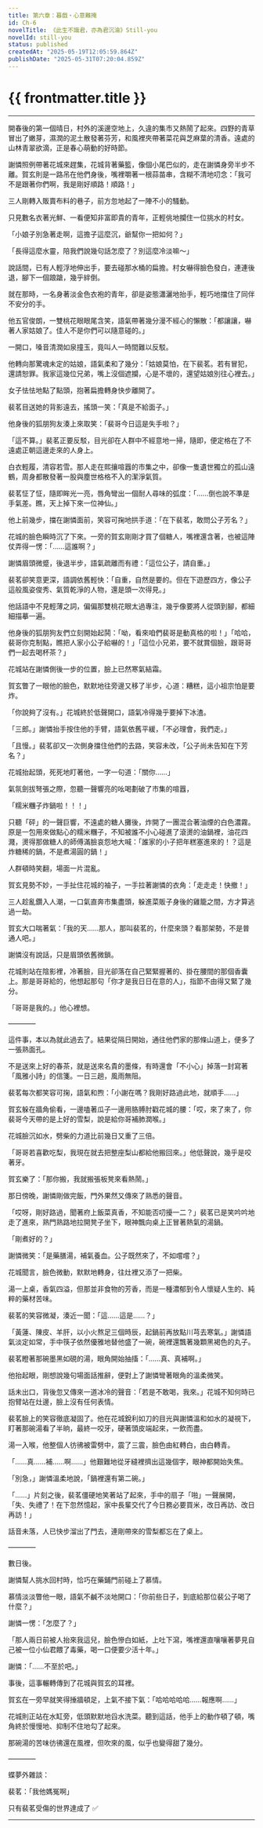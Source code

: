 ```yaml
---
title: 第六章：暮戲・心意難掩
id: Ch-6
novelTitle: 《此生不識君，亦為君沉淪》Still-you
novelId: still-you
status: published
createdAt: "2025-05-19T12:05:59.864Z"
publishDate: "2025-05-31T07:20:04.859Z"
---
```


# {{ frontmatter.title }}

<script setup>
import { useData } from 'vitepress'
const { frontmatter } = useData()
// 如果需要 withBase，可以取消註解下一行
// import { withBase } from 'vitepress'
</script>

---

開春後的第一個晴日，村外的溪邊空地上，久違的集市又熱鬧了起來。四野的青草冒出了嫩芽，濕潤的泥土散發著芬芳，和風裡夾帶著菜花與芝麻葉的清香。遠處的山林青翠欲滴，正是春心萌動的好時節。

謝憐照例帶著花城來趕集，花城背著藥籃，像個小尾巴似的，走在謝憐身旁半步不離。賀玄則是一路吊在他們身後，嘴裡嚼著一根蒜苗串，含糊不清地叨念：「我可不是跟著你們啊，我是剛好順路！順路！」

三人剛轉入販賣布料的巷子，前方忽地起了一陣不小的騷動。

只見數名衣著光鮮、一看便知非富即貴的青年，正輕佻地攔住一位挑水的村女。

「小娘子別急著走啊，這擔子這麼沉，爺幫你一把如何？」

「長得這麼水靈，陪我們說幾句話怎麼了？別這麼冷淡嘛～」

說話間，已有人輕浮地伸出手，要去碰那水桶的扁擔。村女嚇得臉色發白，連連後退，腳下一個踉蹌，幾乎絆倒。

就在那時，一名身著淡金色衣袍的青年，卻是姿態瀟灑地抬手，輕巧地擋住了同伴不安分的手。

他五官俊朗，一雙桃花眼眼尾含笑，語氣帶著幾分漫不經心的懶散：「都讓讓，嚇著人家姑娘了。佳人不是你們可以隨意碰的。」

一開口，嗓音清潤如泉撞玉，竟叫人一時間難以反駁。

他轉向那驚魂未定的姑娘，語氣柔和了幾分：「姑娘莫怕，在下裴茗。若有冒犯，還請恕罪。我家這幾位兄弟，嘴上沒個遮攔，心是不壞的，還望姑娘別往心裡去。」

女子怯怯地點了點頭，抱著扁擔轉身快步離開了。

裴茗目送她的背影遠去，搖頭一笑：「真是不給面子。」

他身後的狐朋狗友湊上來取笑：「裴哥今日這是失手啦？」

「這不算。」裴茗正要反駁，目光卻在人群中不經意地一掃，隨即，便定格在了不遠處正朝這邊走來的人身上。

白衣輕履，清容若雪。那人走在熙攘喧囂的市集之中，卻像一隻遺世獨立的孤山遠鶴，周身都散發著一股與塵世格格不入的潔淨氣質。

裴茗怔了怔，隨即眸光一亮，唇角彎出一個耐人尋味的弧度：「……倒也說不準是手氣差。瞧，天上掉下來一位神仙。」

他上前幾步，擋在謝憐面前，笑容可掬地拱手道：「在下裴茗，敢問公子芳名？」

花城的臉色瞬時沉了下來。一旁的賀玄剛剛才買了個糖人，嘴裡還含著，也被這陣仗弄得一愣：「……這誰啊？」

謝憐眉頭微蹙，後退半步，語氣疏離而有禮：「這位公子，請自重。」

裴茗卻笑意更深，語調依舊輕快：「自重，自然是要的。但在下遊歷四方，像公子這般風姿俊秀、氣質乾淨的人物，還是頭一次得見。」

他話語中不見輕薄之詞，偏偏那雙桃花眼太過專注，幾乎像要將人從頭到腳，都細細描摹一遍。

他身後的狐朋狗友們立刻開始起鬨：「呦，看來咱們裴哥是動真格的啦！」「哈哈，裴哥你克制點，瞧把人家小公子給嚇的！」「這位小兄弟，要不就賞個臉，跟哥哥們一起去喝杯茶？」

花城站在謝憐側後一步的位置，臉上已然寒氣結霜。

賀玄瞥了一眼他的臉色，默默地往旁邊又移了半步，心道：糟糕，這小祖宗怕是要炸。

「你說夠了沒有。」花城終於低聲開口，語氣冷得幾乎要掉下冰渣。

「三郎。」謝憐抬手按住他的手臂，語氣依舊平緩，「不必理會，我們走。」

「且慢。」裴茗卻又一次側身擋住他們的去路，笑容未改，「公子尚未告知在下芳名？」

花城抬起頭，死死地盯著他，一字一句道：「關你……」

氣氛劍拔弩張之際，忽聽一聲響亮的吆喝劃破了市集的喧囂，

「糯米糰子炸鍋啦！！！」

只聽「砰」的一聲巨響，不遠處的糖人攤後，炸開了一團混合著油煙的白色濃霧。原是一包用來做點心的糯米糰子，不知被誰不小心碰進了滾燙的油鍋裡，油花四濺，燙得那做糖人的師傅滿臉哀怨地大喊：「誰家的小子把年糕塞進來的！？這是炸糖稀的鍋，不是煮湯圓的鍋！」

人群頓時笑翻，場面一片混亂。

賀玄見勢不妙，一手扯住花城的袖子，一手拉著謝憐的衣角：「走走走！快撤！」

三人趁亂鑽入人潮，一口氣直奔市集盡頭，躲進菜販子身後的雞籠之間，方才算逃過一劫。

賀玄大口喘著氣：「我的天……那人，那叫裴茗的，什麼來頭？看那架勢，不是普通人吧。」

謝憐沒有說話，只是眉頭依舊微鎖。

花城則站在陰影裡，冷著臉，目光卻落在自己緊緊握著的、掛在腰間的那個香囊上。那是哥哥給的，他想起那句「你才是我日日在意的人」，指節不由得又緊了幾分。

「哥哥是我的。」他心裡想。

————

這件事，本以為就此過去了。結果從隔日開始，通往他們家的那條山道上，便多了一張熟面孔。

不是送來上好的春茶，就是送來名貴的墨條，有時還會「不小心」掉落一封寫著「風雅小詩」的信箋。一日三趟，風雨無阻。

裴茗每次都笑容可掬，語氣和煦：「小謝在嗎？我剛好路過此地，就順手……」

賀玄躲在牆角偷看，一邊嗑著瓜子一邊用胳膊肘戳花城的腰：「哎，來了來了，你裴哥今天帶的是上好的雪梨，說是給你哥補肺潤喉。」

花城臉沉如水，劈柴的力道比前幾日又重了三倍。

「哥哥若喜歡吃梨，我現在就去把整座梨山都給他搬回來。」他低聲說，幾乎是咬著牙。

賀玄樂了：「那你搬，我就搬張板凳來看熱鬧。」

那日傍晚，謝憐剛做完飯，門外果然又傳來了熟悉的聲音。

「哎呀，剛好路過，聞著府上飯菜真香，不知能否叨擾一二？」裴茗已是笑吟吟地走了進來，熟門熟路地拉開凳子坐下，眼神飄向桌上正冒著熱氣的湯鍋。

「剛煮好的？」

謝憐微笑：「是藥膳湯，補氣養血。公子既然來了，不如嚐嚐？」

花城聞言，臉色微動，默默地轉身，往灶裡又添了一把柴。

湯一上桌，香氣四溢，但那並非食物的芳香，而是一種濃郁到令人懷疑人生的、純粹的藥材苦味。

裴茗的笑容微凝，湊近一聞：「這……這是……？」

「黃蓮、陳皮、羊肝，以小火熬足三個時辰，起鍋前再放點川芎去寒氣。」謝憐語氣淡定如常，手中筷子依然優雅地替他盛了一碗，碗裡還飄著幾顆黑褐色的丸子。

裴茗瞪著那碗墨黑如硯的湯，眼角開始抽搐：「……真、真補啊。」

他抬起眼，剛想說幾句場面話推辭，便對上了謝憐彎著眼角的溫柔微笑。

話未出口，背後忽又傳來一道冰冷的聲音：「若是不敢喝，我來。」花城不知何時已抱臂站在灶邊，臉上沒有任何表情。

裴茗臉上的笑容徹底凝固了。他在花城銳利如刀的目光與謝憐溫和如水的凝視下，盯著那碗湯看了半晌，最終一咬牙，硬著頭皮端起來，一飲而盡。

湯一入喉，他整個人彷彿被雷劈中，震了三震，臉色由紅轉白，由白轉青。

「……真……補……啊……」他艱難地從牙縫裡擠出這幾個字，眼神都開始失焦。

「別急，」謝憐溫柔地說，「鍋裡還有第二碗。」

「……」片刻之後，裴茗僵硬地笑著站了起來，手中的扇子「啪」一聲展開，「失、失禮了！在下忽然憶起，家中長輩交代了今日務必要買米，改日再訪、改日再訪！」

話音未落，人已快步溜出了門去，連剛帶來的雪梨都忘在了桌上。

————

數日後。

謝憐幫人挑水回村時，恰巧在藥鋪門前碰上了慕情。

慕情淡淡瞥他一眼，語氣不鹹不淡地開口：「你前些日子，到底給那位裴公子喝了什麼？」

謝憐一愣：「怎麼了？」

「那人兩日前被人抬來我這兒，臉色慘白如紙，上吐下瀉，嘴裡還直嚷嚷著夢見自己被一位小仙君餵了毒藥，喝一口便要少活十年。」

謝憐：「……不至於吧。」

事後，這事輾轉傳到了花城與賀玄的耳裡。

賀玄在一旁早就笑得捶牆頓足，上氣不接下氣：「哈哈哈哈哈……報應啊……」

花城則正站在水缸旁，低頭默默地舀水洗菜。聽到這話，他手上的動作頓了頓，嘴角終於慢慢地、抑制不住地勾了起來。

那碗湯的苦味彷彿還在風裡，但吹來的風，似乎也變得甜了幾分。

————

蝶夢外雜談：

裴茗：「我他媽冤啊」

只有裴茗受傷的世界達成了 ✅

---
